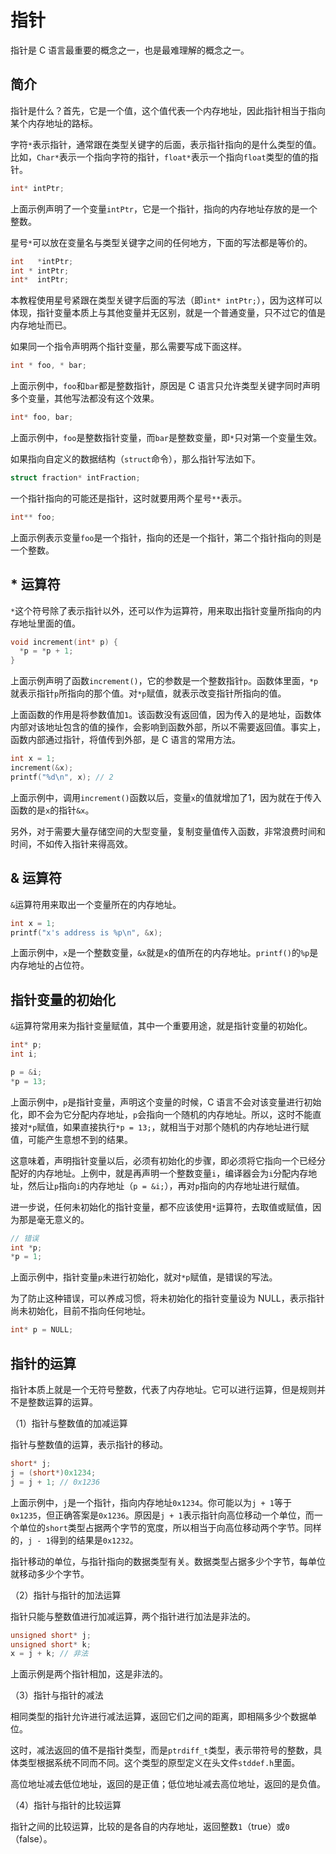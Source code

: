 # 指针

指针是 C 语言最重要的概念之一，也是最难理解的概念之一。

## 简介

指针是什么？首先，它是一个值，这个值代表一个内存地址，因此指针相当于指向某个内存地址的路标。

字符`*`表示指针，通常跟在类型关键字的后面，表示指针指向的是什么类型的值。比如，`Char*`表示一个指向字符的指针，`float*`表示一个指向`float`类型的值的指针。

```c
int* intPtr;
```

上面示例声明了一个变量`intPtr`，它是一个指针，指向的内存地址存放的是一个整数。

星号`*`可以放在变量名与类型关键字之间的任何地方，下面的写法都是等价的。

```c
int   *intPtr;
int * intPtr;
int*  intPtr;
```

本教程使用星号紧跟在类型关键字后面的写法（即`int* intPtr;`），因为这样可以体现，指针变量本质上与其他变量并无区别，就是一个普通变量，只不过它的值是内存地址而已。

如果同一个指令声明两个指针变量，那么需要写成下面这样。

```c
int * foo, * bar;
```

上面示例中，`foo`和`bar`都是整数指针，原因是 C 语言只允许类型关键字同时声明多个变量，其他写法都没有这个效果。

```c
int* foo, bar;
```

上面示例中，`foo`是整数指针变量，而`bar`是整数变量，即`*`只对第一个变量生效。

如果指向自定义的数据结构（`struct`命令），那么指针写法如下。

```c
struct fraction* intFraction;
```

一个指针指向的可能还是指针，这时就要用两个星号`**`表示。

```c
int** foo;
```

上面示例表示变量`foo`是一个指针，指向的还是一个指针，第二个指针指向的则是一个整数。

## * 运算符

`*`这个符号除了表示指针以外，还可以作为运算符，用来取出指针变量所指向的内存地址里面的值。

```c
void increment(int* p) {
  *p = *p + 1;
}
```

上面示例声明了函数`increment()`，它的参数是一个整数指针`p`。函数体里面，`*p`就表示指针`p`所指向的那个值。对`*p`赋值，就表示改变指针所指向的值。

上面函数的作用是将参数值加`1`。该函数没有返回值，因为传入的是地址，函数体内部对该地址包含的值的操作，会影响到函数外部，所以不需要返回值。事实上，函数内部通过指针，将值传到外部，是 C 语言的常用方法。

```c
int x = 1;
increment(&x);
printf("%d\n", x); // 2
```

上面示例中，调用`increment()`函数以后，变量`x`的值就增加了1，因为就在于传入函数的是`x`的指针`&x`。

另外，对于需要大量存储空间的大型变量，复制变量值传入函数，非常浪费时间和时间，不如传入指针来得高效。

## & 运算符

`&`运算符用来取出一个变量所在的内存地址。

```c
int x = 1;
printf("x's address is %p\n", &x);
```

上面示例中，`x`是一个整数变量，`&x`就是`x`的值所在的内存地址。`printf()`的`%p`是内存地址的占位符。

## 指针变量的初始化

`&`运算符常用来为指针变量赋值，其中一个重要用途，就是指针变量的初始化。

```c
int* p;
int i;

p = &i;
*p = 13;
```

上面示例中，`p`是指针变量，声明这个变量的时候，C 语言不会对该变量进行初始化，即不会为它分配内存地址，`p`会指向一个随机的内存地址。所以，这时不能直接对`*p`赋值，如果直接执行`*p = 13;`，就相当于对那个随机的内存地址进行赋值，可能产生意想不到的结果。

这意味着，声明指针变量以后，必须有初始化的步骤，即必须将它指向一个已经分配好的内存地址。上例中，就是再声明一个整数变量`i`，编译器会为`i`分配内存地址，然后让`p`指向`i`的内存地址（`p = &i;`），再对`p`指向的内存地址进行赋值。

进一步说，任何未初始化的指针变量，都不应该使用`*`运算符，去取值或赋值，因为那是毫无意义的。

```c
// 错误
int *p;
*p = 1;
```

上面示例中，指针变量`p`未进行初始化，就对`*p`赋值，是错误的写法。

为了防止这种错误，可以养成习惯，将未初始化的指针变量设为 NULL，表示指针尚未初始化，目前不指向任何地址。

```c
int* p = NULL;
```

## 指针的运算

指针本质上就是一个无符号整数，代表了内存地址。它可以进行运算，但是规则并不是整数运算的运算。

（1）指针与整数值的加减运算

指针与整数值的运算，表示指针的移动。

```c
short* j;
j = (short*)0x1234;
j = j + 1; // 0x1236
```

上面示例中，`j`是一个指针，指向内存地址`0x1234`。你可能以为`j + 1`等于`0x1235`，但正确答案是`0x1236`。原因是`j + 1`表示指针向高位移动一个单位，而一个单位的`short`类型占据两个字节的宽度，所以相当于向高位移动两个字节。同样的，`j - 1`得到的结果是`0x1232`。

指针移动的单位，与指针指向的数据类型有关。数据类型占据多少个字节，每单位就移动多少个字节。

（2）指针与指针的加法运算

指针只能与整数值进行加减运算，两个指针进行加法是非法的。

```c
unsigned short* j;
unsigned short* k;
x = j + k; // 非法
```

上面示例是两个指针相加，这是非法的。

（3）指针与指针的减法

相同类型的指针允许进行减法运算，返回它们之间的距离，即相隔多少个数据单位。

这时，减法返回的值不是指针类型，而是`ptrdiff_t`类型，表示带符号的整数，具体类型根据系统不同而不同。这个类型的原型定义在头文件`stddef.h`里面。

高位地址减去低位地址，返回的是正值；低位地址减去高位地址，返回的是负值。

（4）指针与指针的比较运算

指针之间的比较运算，比较的是各自的内存地址，返回整数`1`（true）或`0`（false）。

